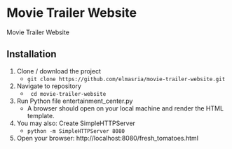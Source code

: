 # Movie Trailer Website

Movie Trailer Website

## Installation

1. Clone / download the project
    * ``` git clone https://github.com/elmasria/movie-trailer-website.git ```
2. Navigate to repository
    * ``` cd movie-trailer-website```
3. Run Python file entertainment_center.py
	* A browser should open on your local machine and render the HTML template.
4. You may also: Create SimpleHTTPServer
	* ``` python -m SimpleHTTPServer 8080 ```
5. Open your browser: http://localhost:8080/fresh_tomatoes.html